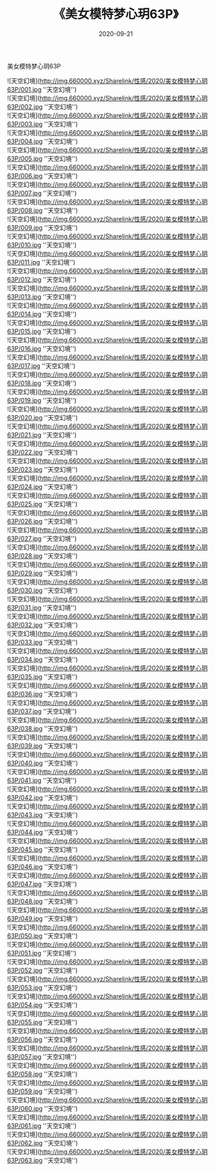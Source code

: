 ﻿---
layout: post
title:  《美女模特梦心玥63P》
date:   2020-09-21
img: http://img.660000.xyz/Sharelink/性感/2020/美女模特梦心玥63P/000.jpg
categories: [美女, 性感, 泳衣]
---

美女模特梦心玥63P



![天空幻境](http://img.660000.xyz/Sharelink/性感/2020/美女模特梦心玥63P/001.jpg ''天空幻境'') <br>
![天空幻境](http://img.660000.xyz/Sharelink/性感/2020/美女模特梦心玥63P/002.jpg ''天空幻境'') <br>
![天空幻境](http://img.660000.xyz/Sharelink/性感/2020/美女模特梦心玥63P/003.jpg ''天空幻境'') <br>
![天空幻境](http://img.660000.xyz/Sharelink/性感/2020/美女模特梦心玥63P/004.jpg ''天空幻境'') <br>
![天空幻境](http://img.660000.xyz/Sharelink/性感/2020/美女模特梦心玥63P/005.jpg ''天空幻境'') <br>
![天空幻境](http://img.660000.xyz/Sharelink/性感/2020/美女模特梦心玥63P/006.jpg ''天空幻境'') <br>
![天空幻境](http://img.660000.xyz/Sharelink/性感/2020/美女模特梦心玥63P/007.jpg ''天空幻境'') <br>
![天空幻境](http://img.660000.xyz/Sharelink/性感/2020/美女模特梦心玥63P/008.jpg ''天空幻境'') <br>
![天空幻境](http://img.660000.xyz/Sharelink/性感/2020/美女模特梦心玥63P/009.jpg ''天空幻境'') <br>
![天空幻境](http://img.660000.xyz/Sharelink/性感/2020/美女模特梦心玥63P/010.jpg ''天空幻境'') <br>
![天空幻境](http://img.660000.xyz/Sharelink/性感/2020/美女模特梦心玥63P/011.jpg ''天空幻境'') <br>
![天空幻境](http://img.660000.xyz/Sharelink/性感/2020/美女模特梦心玥63P/012.jpg ''天空幻境'') <br>
![天空幻境](http://img.660000.xyz/Sharelink/性感/2020/美女模特梦心玥63P/013.jpg ''天空幻境'') <br>
![天空幻境](http://img.660000.xyz/Sharelink/性感/2020/美女模特梦心玥63P/014.jpg ''天空幻境'') <br>
![天空幻境](http://img.660000.xyz/Sharelink/性感/2020/美女模特梦心玥63P/015.jpg ''天空幻境'') <br>
![天空幻境](http://img.660000.xyz/Sharelink/性感/2020/美女模特梦心玥63P/016.jpg ''天空幻境'') <br>
![天空幻境](http://img.660000.xyz/Sharelink/性感/2020/美女模特梦心玥63P/017.jpg ''天空幻境'') <br>
![天空幻境](http://img.660000.xyz/Sharelink/性感/2020/美女模特梦心玥63P/018.jpg ''天空幻境'') <br>
![天空幻境](http://img.660000.xyz/Sharelink/性感/2020/美女模特梦心玥63P/019.jpg ''天空幻境'') <br>
![天空幻境](http://img.660000.xyz/Sharelink/性感/2020/美女模特梦心玥63P/020.jpg ''天空幻境'') <br>
![天空幻境](http://img.660000.xyz/Sharelink/性感/2020/美女模特梦心玥63P/021.jpg ''天空幻境'') <br>
![天空幻境](http://img.660000.xyz/Sharelink/性感/2020/美女模特梦心玥63P/022.jpg ''天空幻境'') <br>
![天空幻境](http://img.660000.xyz/Sharelink/性感/2020/美女模特梦心玥63P/023.jpg ''天空幻境'') <br>
![天空幻境](http://img.660000.xyz/Sharelink/性感/2020/美女模特梦心玥63P/024.jpg ''天空幻境'') <br>
![天空幻境](http://img.660000.xyz/Sharelink/性感/2020/美女模特梦心玥63P/025.jpg ''天空幻境'') <br>
![天空幻境](http://img.660000.xyz/Sharelink/性感/2020/美女模特梦心玥63P/026.jpg ''天空幻境'') <br>
![天空幻境](http://img.660000.xyz/Sharelink/性感/2020/美女模特梦心玥63P/027.jpg ''天空幻境'') <br>
![天空幻境](http://img.660000.xyz/Sharelink/性感/2020/美女模特梦心玥63P/028.jpg ''天空幻境'') <br>
![天空幻境](http://img.660000.xyz/Sharelink/性感/2020/美女模特梦心玥63P/029.jpg ''天空幻境'') <br>
![天空幻境](http://img.660000.xyz/Sharelink/性感/2020/美女模特梦心玥63P/030.jpg ''天空幻境'') <br>
![天空幻境](http://img.660000.xyz/Sharelink/性感/2020/美女模特梦心玥63P/031.jpg ''天空幻境'') <br>
![天空幻境](http://img.660000.xyz/Sharelink/性感/2020/美女模特梦心玥63P/032.jpg ''天空幻境'') <br>
![天空幻境](http://img.660000.xyz/Sharelink/性感/2020/美女模特梦心玥63P/033.jpg ''天空幻境'') <br>
![天空幻境](http://img.660000.xyz/Sharelink/性感/2020/美女模特梦心玥63P/034.jpg ''天空幻境'') <br>
![天空幻境](http://img.660000.xyz/Sharelink/性感/2020/美女模特梦心玥63P/035.jpg ''天空幻境'') <br>
![天空幻境](http://img.660000.xyz/Sharelink/性感/2020/美女模特梦心玥63P/036.jpg ''天空幻境'') <br>
![天空幻境](http://img.660000.xyz/Sharelink/性感/2020/美女模特梦心玥63P/037.jpg ''天空幻境'') <br>
![天空幻境](http://img.660000.xyz/Sharelink/性感/2020/美女模特梦心玥63P/038.jpg ''天空幻境'') <br>
![天空幻境](http://img.660000.xyz/Sharelink/性感/2020/美女模特梦心玥63P/039.jpg ''天空幻境'') <br>
![天空幻境](http://img.660000.xyz/Sharelink/性感/2020/美女模特梦心玥63P/040.jpg ''天空幻境'') <br>
![天空幻境](http://img.660000.xyz/Sharelink/性感/2020/美女模特梦心玥63P/041.jpg ''天空幻境'') <br>
![天空幻境](http://img.660000.xyz/Sharelink/性感/2020/美女模特梦心玥63P/042.jpg ''天空幻境'') <br>
![天空幻境](http://img.660000.xyz/Sharelink/性感/2020/美女模特梦心玥63P/043.jpg ''天空幻境'') <br>
![天空幻境](http://img.660000.xyz/Sharelink/性感/2020/美女模特梦心玥63P/044.jpg ''天空幻境'') <br>
![天空幻境](http://img.660000.xyz/Sharelink/性感/2020/美女模特梦心玥63P/045.jpg ''天空幻境'') <br>
![天空幻境](http://img.660000.xyz/Sharelink/性感/2020/美女模特梦心玥63P/046.jpg ''天空幻境'') <br>
![天空幻境](http://img.660000.xyz/Sharelink/性感/2020/美女模特梦心玥63P/047.jpg ''天空幻境'') <br>
![天空幻境](http://img.660000.xyz/Sharelink/性感/2020/美女模特梦心玥63P/048.jpg ''天空幻境'') <br>
![天空幻境](http://img.660000.xyz/Sharelink/性感/2020/美女模特梦心玥63P/049.jpg ''天空幻境'') <br>
![天空幻境](http://img.660000.xyz/Sharelink/性感/2020/美女模特梦心玥63P/050.jpg ''天空幻境'') <br>
![天空幻境](http://img.660000.xyz/Sharelink/性感/2020/美女模特梦心玥63P/051.jpg ''天空幻境'') <br>
![天空幻境](http://img.660000.xyz/Sharelink/性感/2020/美女模特梦心玥63P/052.jpg ''天空幻境'') <br>
![天空幻境](http://img.660000.xyz/Sharelink/性感/2020/美女模特梦心玥63P/053.jpg ''天空幻境'') <br>
![天空幻境](http://img.660000.xyz/Sharelink/性感/2020/美女模特梦心玥63P/054.jpg ''天空幻境'') <br>
![天空幻境](http://img.660000.xyz/Sharelink/性感/2020/美女模特梦心玥63P/055.jpg ''天空幻境'') <br>
![天空幻境](http://img.660000.xyz/Sharelink/性感/2020/美女模特梦心玥63P/056.jpg ''天空幻境'') <br>
![天空幻境](http://img.660000.xyz/Sharelink/性感/2020/美女模特梦心玥63P/057.jpg ''天空幻境'') <br>
![天空幻境](http://img.660000.xyz/Sharelink/性感/2020/美女模特梦心玥63P/058.jpg ''天空幻境'') <br>
![天空幻境](http://img.660000.xyz/Sharelink/性感/2020/美女模特梦心玥63P/059.jpg ''天空幻境'') <br>
![天空幻境](http://img.660000.xyz/Sharelink/性感/2020/美女模特梦心玥63P/060.jpg ''天空幻境'') <br>
![天空幻境](http://img.660000.xyz/Sharelink/性感/2020/美女模特梦心玥63P/061.jpg ''天空幻境'') <br>
![天空幻境](http://img.660000.xyz/Sharelink/性感/2020/美女模特梦心玥63P/062.jpg ''天空幻境'') <br>
![天空幻境](http://img.660000.xyz/Sharelink/性感/2020/美女模特梦心玥63P/063.jpg ''天空幻境'') <br>